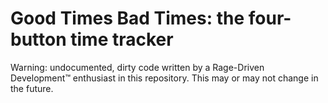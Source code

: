 Good Times Bad Times: the four-button time tracker
==================================================

Warning: undocumented, dirty code written by a Rage-Driven Development™ enthusiast in this repository. This may or may not change in the future.
